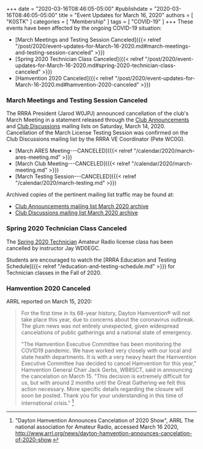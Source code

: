 +++
date = "2020-03-16T08:46:05-05:00"
#publishdate = "2020-03-16T08:46:05-05:00"
title = "Event Updates for March 16, 2020"
authors = [ "K0STK" ]
categories = [ "Membership" ]
tags = [ "COVID-19" ]
+++
These events have been affected by the ongoing COVID-19 situation:

* [March Meetings and Testing Session Canceled]({{< relref "/post/2020/event-updates-for-March-16-2020.md#march-meetings-and-testing-session-canceled" >}})
* [Spring 2020 Technician Class Canceled]({{< relref "/post/2020/event-updates-for-March-16-2020.md#spring-2020-technician-class-canceled" >}})
* [Hamvention 2020 Canceled]({{< relref "/post/2020/event-updates-for-March-16-2020.md#hamvention-2020-canceled" >}})

<!--more-->

### March Meetings and Testing Session Canceled

The RRRA President (Jarod W0JPJ) announced cancellation of the club's
March Meeting in a statement released through the
[Club Announcements](https://lists.rrra.org/mailman/listinfo/announce)
and
[Club Discussions](https://lists.rrra.org/mailman/listinfo/rrra)
mailing lists on Saturday, March 14, 2020. Cancellation of the March License
Testing Session was confirmed on the Club Discussions mailing list by
the RRRA VE Coordinator (Pete WC0G).

* [March ARES Meeting---CANCELED]({{< relref "/calendar/2020/march-ares-meeting.md" >}})
* [March Club Meeting---CANCELED]({{< relref "/calendar/2020/march-meeting.md" >}})
* [March Testing Session---CANCELED]({{< relref "/calendar/2020/march-testing.md" >}})

Archived copies of the pertinent mailing list traffic may be found at:

* [Club Announcements mailing list March 2020 archive](https://lists.rrra.org/pipermail/announce/2020-March/thread.html)
* [Club Discussions mailing list March 2020 archive](https://lists.rrra.org/pipermail/rrra/2020-March/thread.html)

### Spring 2020 Technician Class Canceled

The [Spring 2020 Technician](/dates/spring-2020-technician/) Amateur
Radio license class has been cancelled by instructor Jay WD0EGC.

Students are encouraged to watch the
[RRRA Education and Testing Schedule]({{< relref "/education-and-testing-schedule.md" >}})
for Technician classes in the Fall of 2020.

### Hamvention 2020 Canceled

ARRL reported on March 15, 2020:

>For the first time in its 68-year history, Dayton Hamvention&reg;
>will not take place this year, due to concerns about the coronavirus
>outbreak. The glum news was not entirely unexpected, given widespread
>cancelations of public gatherings and a national state of emergency.
>
>"The Hamvention Executive Committee has been monitoring the COVID19 pandemic. We have worked very closely with our local and state health departments. It is with a very heavy heart the Hamvention Executive Committee has decided to cancel Hamvention for this year," Hamvention General Chair Jack Gerbs, WB8SCT, said in announcing the cancelation on March 15. "This decision is extremely difficult for us, but with around 2 months until the Great Gathering we felt this action necessary. More specific details regarding the closure will soon be posted. Thank you for your understanding in this time of international crisis." [^1]

[^1]: "Dayton Hamvention Announces Cancelation of 2020 Show", ARRL The national association for Amateur Radio, accessed March 16 2020, http://www.arrl.org/news/dayton-hamvention-announces-cancelation-of-2020-show.
